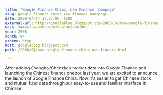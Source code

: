 ```yaml
---
title: "Google Finance China, new Finance homepage"
slug: google-finance-china-new-finance-homepage
date: 2008-04-24 17:03:00 -0500
external-url: http://googleblog.blogspot.com/2008/04/new-google-finance-china-new-finance.html
hash: 9440af5e86505da807eb5f8b20d6f983
year: 2008
month: 04
scheme: http
host: googleblog.blogspot.com
path: /2008/04/new-google-finance-china-new-finance.html

---
```


After adding Shanghai/Shenzhen market data into Google Finance and launching the Chinese finance onebox last year, we are excited to announce the launch of Google Finance China. Now it's easier to get Chinese stock and mutual fund data through our easy-to-use and familiar interface in Chinese.
